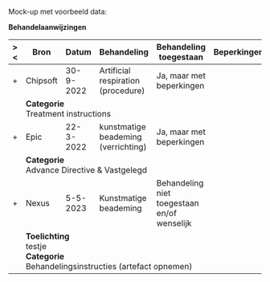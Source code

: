 Mock-up met voorbeeld data:<p/>
<b>Behandelaanwijzingen</b>
<table class="grid">
<thead>
<tr><th>&gt;&lt;</th>
<th>
Bron
</th>
<th>
Datum
</th>
<th>
Behandeling
</th>
<th>
Behandeling toegestaan
</th>
<th>
Beperkingen
</th>
<th>
Geverifieerd bij
</th>
<th>
(status)
</th>
</tr></thead><tbody>
<tr><td>+</td>
<td>
Chipsoft
</td>
<td>
30-9-2022
</td>
<td>
Artificial respiration (procedure)
</td>
<td>
Ja, maar met beperkingen
</td>
<td>

</td>
<td>

</td>
<td>
active
</td>
</tr><tr><td></td><td colspan=7>
<b>Categorie</b><br/>
Treatment instructions<br/>
</td></tr>
<tr><td>+</td>
<td>
Epic
</td>
<td>
22-3-2022
</td>
<td>
kunstmatige beademing (verrichting)
</td>
<td>
Ja, maar met beperkingen
</td>
<td>

</td>
<td>
patiënt (persoon)
</td>
<td>
active
</td>
</tr><tr><td></td><td colspan=7>
<b>Categorie</b><br/>
Advance Directive & Vastgelegd<br/>
</td></tr>
<tr><td>+</td>
<td>
Nexus
</td>
<td>
5-5-2023
</td>
<td>
Kunstmatige beademing
</td>
<td>
Behandeling niet toegestaan en/of wenselijk
</td>
<td>

</td>
<td>

</td>
<td>
active
</td>
</tr><tr><td></td><td colspan=7>
<b>Toelichting</b><br/>
testje<br/>
<b>Categorie</b><br/>
Behandelingsinstructies (artefact opnemen)<br/>
</td></tr>
</tbody>
</table>